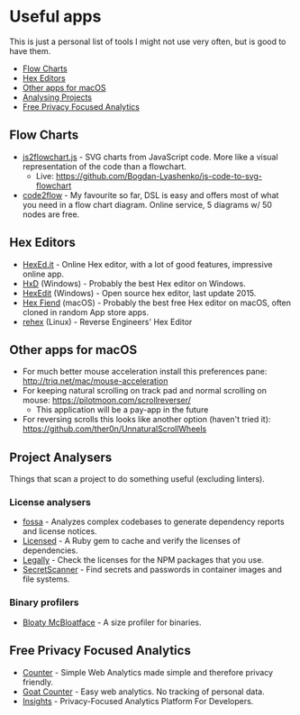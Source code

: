 # Useful apps

This is just a personal list of tools I might not use very often, but is good to have them.

- [Flow Charts](#flow-charts)
- [Hex Editors](#hex-editors)
- [Other apps for macOS](#other-apps-for-macos)
- [Analysing Projects](#analysing-projects)
- [Free Privacy Focused Analytics](#free-privacy-focused-analytics)


## Flow Charts

- [js2flowchart.js](https://github.com/Bogdan-Lyashenko/js-code-to-svg-flowchart) - SVG charts from JavaScript code. More like a visual representation of the code than a flowchart.
    - Live: https://github.com/Bogdan-Lyashenko/js-code-to-svg-flowchart
- [code2flow](https://code2flow.com) - My favourite so far, DSL is easy and offers most of what you need in a flow chart diagram. Online service, 5 diagrams w/ 50 nodes are free.


## Hex Editors

- [HexEd.it](https://hexed.it/) - Online Hex editor, with a lot of good features, impressive online app.
- [HxD](https://mh-nexus.de/en/hxd/) (Windows) - Probably the best Hex editor on Windows.
- [HexEdit](https://github.com/strobejb/HexEdit) (Windows) - Open source hex editor, last update 2015.
- [Hex Fiend](https://hexfiend.com) (macOS) - Probably the best free Hex editor on macOS, often cloned in random App store apps.
- [rehex](https://github.com/solemnwarning/rehex) (Linux) - Reverse Engineers' Hex Editor


## Other apps for macOS

- For much better mouse acceleration install this preferences pane: http://triq.net/mac/mouse-acceleration
- For keeping natural scrolling on track pad and normal scrolling on mouse: https://pilotmoon.com/scrollreverser/
    - This application will be a pay-app in the future
- For reversing scrolls this looks like another option (haven't tried it): https://github.com/ther0n/UnnaturalScrollWheels


## Project Analysers

Things that scan a project to do something useful (excluding linters).

### License analysers
- [fossa](https://github.com/fossas/fossa-cli) - Analyzes complex codebases to generate dependency reports and license notices.
- [Licensed](https://github.com/github/licensed) - A Ruby gem to cache and verify the licenses of dependencies.
- [Legally](https://github.com/franciscop/legally) - Check the licenses for the NPM packages that you use.
- [SecretScanner](https://github.com/deepfence/SecretScanner) - Find secrets and passwords in container images and file systems.

### Binary profilers
- [Bloaty McBloatface](https://github.com/google/bloaty) - A size profiler for binaries.

## Free Privacy Focused Analytics

- [Counter](https://counter.dev) - Simple Web Analytics made simple and therefore privacy friendly.
- [Goat Counter](https://www.goatcounter.com) - Easy web analytics. No tracking of personal data.
- [Insights](https://getinsights.io) - Privacy-Focused Analytics Platform For Developers.
